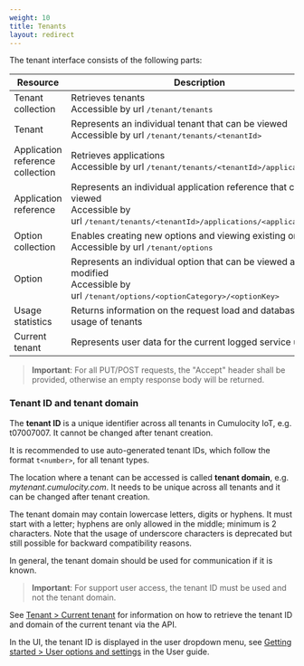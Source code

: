 ```yaml
---
weight: 10
title: Tenants
layout: redirect
---
```


The tenant interface consists of the following parts:

Resource  |  Description
------|-------------
Tenant collection |  Retrieves tenants <br>Accessible by url <kbd>/tenant/tenants</kbd>
Tenant  |  Represents an individual tenant that can be viewed <br>Accessible by url <kbd>/tenant/tenants/&lt;tenantId></kbd>
Application reference collection  |  Retrieves applications <br>Accessible by url <kbd>/tenant/tenants/&lt;tenantId>/applications</kbd>
Application reference  |  Represents an individual application reference that can be viewed <br>Accessible by url <kbd>/tenant/tenants/&lt;tenantId>/applications/&lt;applicationId></kbd>
Option collection  |  Enables creating new options and viewing existing ones <br>Accessible by url <kbd>/tenant/options</kbd>
Option  |  Represents an individual option that can be viewed and modified <br>Accessible by url <kbd>/tenant/options/&lt;optionCategory>/&lt;optionKey></kbd>
Usage statistics  |  Returns information on the request load and database usage of tenants
Current tenant  |  Represents user data for the current logged service user

> **Important**: For all PUT/POST requests, the "Accept" header shall be provided, otherwise an empty response body will be returned.

### <a name="tenant-id-and-domain"></a> Tenant ID and tenant domain

The **tenant ID** is a unique identifier across all tenants in Cumulocity IoT, e.g. t07007007. It cannot be changed after tenant creation.

It is recommended to use auto-generated tenant IDs, which follow the format `t<number>`, for all tenant types.

The location where a tenant can be accessed is called **tenant domain**, e.g. _mytenant.cumulocity.com_. It needs to be unique across all tenants and it can be changed after tenant creation.

The tenant domain may contain lowercase letters, digits or hyphens. It must start with a letter; hyphens are only allowed in the middle; minimum is 2 characters. Note that the usage of underscore characters is deprecated but still possible for backward compatibility reasons.

In general, the tenant domain should be used for communication if it is known.

>**Important**: For support user access, the tenant ID must be used and not the tenant domain. 

See [Tenant > Current tenant](/reference/tenants#current-tenant) for information on how to retrieve the tenant ID and domain of the current tenant via the API.

In the UI, the tenant ID is displayed in the user dropdown menu, see [Getting started > User options and settings](/users-guide/getting-started/#user-settings) in the User guide.

